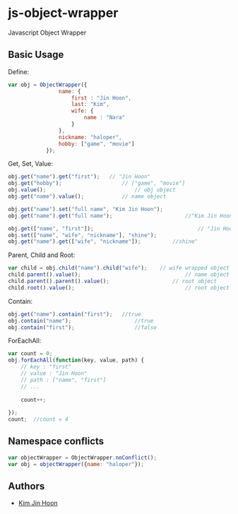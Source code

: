 # js-object-wrapper
Javascript Object Wrapper

## Basic Usage

Define:

```javascript
var obj = ObjectWrapper({
				name: {
					first : "Jin Hoon",
					last: "Kim",
					wife: {
						name : "Nara"
					}
				},
				nickname: "haloper",
				hobby: ["game", "movie"]
			});
```

Get, Set, Value:

```javascript
obj.get("name").get("first"); 	// "Jin Hoon"
obj.get("hobby"); 					// ["game", "movie"]
obj.value();							// obj object
obj.get("name").value();			// name object

obj.get("name").set("full name", "Kim Jin Hoon");
obj.get("name").get("full name");						//"Kim Jin Hoon";

obj.get(["name", "first"]);									// "Jin Hoon"
obj.set(["name", "wife", "nickname"], "shine");
obj.get("name").get(["wife", "nickname"]); 			//shine"
```

Parent, Child and Root:

```javascript
var child = obj.child("name").child("wife"); 	// wife wrapped object
child.parent().value(); 								// name object
child.parent().parent().value(); 					// root object
child.root().value();									// root object
```

Contain:

```javascript
obj.get("name").contain("first"); 	//true
obj.contain("name"); 					//true
obj.contain("first"); 					//false
```

ForEachAll:

```javascript
var count = 0;
obj.forEachAll(function(key, value, path) {
	// key : "first"
	// value : "Jin Hoon"
	// path : ["name", "first"]
	// ...
	
	count++;
	
});
count; 	//count = 4
```

## Namespace conflicts

```javascript
var objectWrapper = ObjectWrapper.noConflict();
var obj = objectWrapper({name: "haloper"});
```

## Authors

* [Kim Jin Hoon](https://github.com/haloper)